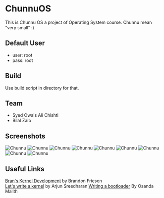 # ChunnuOS #

This is Chunnu OS a project of Operating System course. 
Chunnu mean "very small" :)

## Default User ##
* user: root 
* pass: root

## Build ##

Use build script in directory for that.

## Team ##
* Syed Owais Ali Chishti
* Bilal Zaib

## Screenshots ##

![Chunnu](https://github.com/soachishti/ChunnuOS/raw/master/Screenshots/SC1.png)
![Chunnu](https://github.com/soachishti/ChunnuOS/raw/master/Screenshots/SC2.png)
![Chunnu](https://github.com/soachishti/ChunnuOS/raw/master/Screenshots/SC3.png)
![Chunnu](https://github.com/soachishti/ChunnuOS/raw/master/Screenshots/SC4.png)
![Chunnu](https://github.com/soachishti/ChunnuOS/raw/master/Screenshots/SC5.png)
![Chunnu](https://github.com/soachishti/ChunnuOS/raw/master/Screenshots/SC6.png)
![Chunnu](https://github.com/soachishti/ChunnuOS/raw/master/Screenshots/SC7.png)
![Chunnu](https://github.com/soachishti/ChunnuOS/raw/master/Screenshots/SC8.png)
![Chunnu](https://github.com/soachishti/ChunnuOS/raw/master/Screenshots/SC9.png)

## Useful Links ##

[Bran's Kernel Development](http://www.osdever.net/bkerndev/Docs/title.htm) by Brandon Friesen	
[Let's write a kernel](http://arjunsreedharan.org/post/82710718100/kernel-101-lets-write-a-kernel) by Arjun Sreedharan
[Writing a bootloader](osandamalith.wordpress.com/2015/10/26/writing-a-bootloader/) By Osanda Malith
